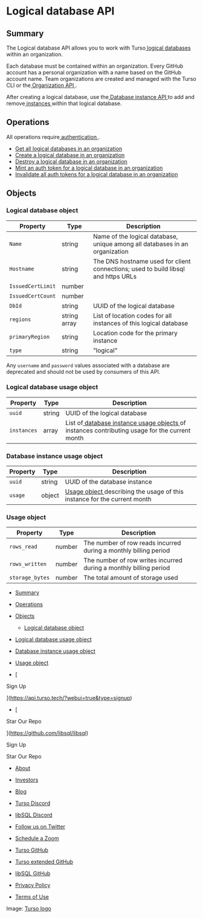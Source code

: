 # Logical database API

## Summary​

The Logical database API allows you to work with Turso[ logical databases ](https://docs.turso.tech/concepts#logical-database)within an organization.

Each database must be contained within an organization. Every GitHub account has
a personal organization with a name based on the GitHub account name. Team
organizations are created and managed with the Turso CLI or the[ Organization
API ](https://docs.turso.tech/reference/platform-rest-api/organization).

After creating a logical database, use the[ Database instance API ](https://docs.turso.tech/reference/platform-rest-api/instance)to add and
remove[ instances ](https://docs.turso.tech/concepts#instance)within that logical database.

## Operations​

All operations require[ authentication ](https://docs.turso.tech/reference/platform-rest-api/#authentication).

- [ Get all logical databases in an organization ](https://docs.turso.tech/reference/platform-rest-api/database/get-databases-in-org)
- [ Create a logical database in an organization ](https://docs.turso.tech/reference/platform-rest-api/database/create-database-in-org)
- [ Destroy a logical database in an organization ](https://docs.turso.tech/reference/platform-rest-api/database/destroy-database-in-org)
- [ Mint an auth token for a logical database in an organization ](https://docs.turso.tech/reference/platform-rest-api/database/mint-token-for-database-in-org)
- [ Invalidate all auth tokens for a logical database in an organization ](https://docs.turso.tech/reference/platform-rest-api/database/invalidate-all-tokens-for-database-in-org)


## Objects​

### Logical database object​

| Property | Type | Description |
|---|---|---|
|  `Name`  | string | Name of the logical database, unique among all databases in an organization |
|  `Hostname`  | string | The DNS hostname used for client connections; used to build libsql and https URLs |
|  `IssuedCertLimit`  | number |  |
|  `IssuedCertCount`  | number |  |
|  `DbId`  | string | UUID of the logical database |
|  `regions`  | string array | List of location codes for all instances of this logical database |
|  `primaryRegion`  | string | Location code for the primary instance |
|  `type`  | string | "logical" |


Any `username` and `password` values associated with a database are deprecated
and should not be used by consumers of this API.

### Logical database usage object​

| Property | Type | Description |
|---|---|---|
|  `uuid`  | string | UUID of the logical database |
|  `instances`  | array | List of[ database instance usage objects ](https://docs.turso.tech//reference/platform-rest-api/database#logical-database-object/#database-instance-usage-object)of instances contributing usage for the current month |


### Database instance usage object​

| Property | Type | Description |
|---|---|---|
|  `uuid`  | string | UUID of the database instance |
|  `usage`  | object | [ Usage object ](https://docs.turso.tech//reference/platform-rest-api/database#logical-database-object/#usage-object)describing the usage of this instance for the current month |


### Usage object​

| Property | Type | Description |
|---|---|---|
|  `rows_read`  | number | The number of row reads incurred during a monthly billing period |
|  `rows_written`  | number | The number of row writes incurred during a monthly billing period |
|  `storage_bytes`  | number | The total amount of storage used |


- [ Summary ](https://docs.turso.tech//reference/platform-rest-api/database#logical-database-object/#summary)
- [ Operations ](https://docs.turso.tech//reference/platform-rest-api/database#logical-database-object/#operations)
- [ Objects ](https://docs.turso.tech//reference/platform-rest-api/database#logical-database-object/#objects)
    - [ Logical database object ](https://docs.turso.tech//reference/platform-rest-api/database#logical-database-object/#logical-database-object)

- [ Logical database usage object ](https://docs.turso.tech//reference/platform-rest-api/database#logical-database-object/#logical-database-usage-object)

- [ Database instance usage object ](https://docs.turso.tech//reference/platform-rest-api/database#logical-database-object/#database-instance-usage-object)

- [ Usage object ](https://docs.turso.tech//reference/platform-rest-api/database#logical-database-object/#usage-object)


- [ 

Sign Up




 ](https://api.turso.tech/?webui=true&type=signup)
- [ 

Star Our Repo






 ](https://github.com/libsql/libsql)


Sign Up

Star Our Repo

- [ About ](https://turso.tech/about-us)
- [ Investors ](https://turso.tech/investors)
- [ Blog ](https://blog.turso.tech)


- [ Turso Discord ](https://discord.com/invite/4B5D7hYwub)
- [ libSQL Discord ](https://discord.gg/VzbXemj6Rg)
- [ Follow us on Twitter ](https://twitter.com/tursodatabase)
- [ Schedule a Zoom ](https://calendly.com/d/gt7-bfd-83n/meet-with-chiselstrike)


- [ Turso GitHub ](https://github.com/tursodatabase/)
- [ Turso extended GitHub ](https://github.com/turso-extended/)
- [ libSQL GitHub ](http://github.com/tursodatabase/libsql)


- [ Privacy Policy ](https://turso.tech/privacy-policy)
- [ Terms of Use ](https://turso.tech/terms-of-use)


Image: [ Turso logo ](https://docs.turso.tech/img/turso.svg)